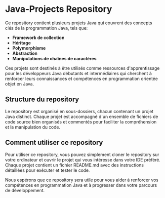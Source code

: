 # Java-Projects Repository

Ce repository contient plusieurs projets Java qui couvrent des concepts clés de la programmation Java, tels que:

-   **Framework de collection**
-   **Héritage**
-   **Polymorphisme**
-   **Abstraction**
-   **Manipulations de chaînes de caractères**

Ces projets sont destinés à être utilisés comme ressources d'apprentissage pour les développeurs Java débutants et intermédiaires qui cherchent à renforcer leurs connaissances et compétences en programmation orientée objet en Java.

## Structure du repository

Le repository est organisé en sous-dossiers, chacun contenant un projet Java distinct. Chaque projet est accompagné d'un ensemble de fichiers de code source bien organisés et commentés pour faciliter la compréhension et la manipulation du code.

## Comment utiliser ce repository

Pour utiliser ce repository, vous pouvez simplement cloner le repository sur votre ordinateur et ouvrir le projet qui vous intéresse dans votre IDE préféré. Chaque projet contient un fichier README.md avec des instructions détaillées pour exécuter et tester le code.

Nous espérons que ce repository sera utile pour vous aider à renforcer vos compétences en programmation Java et à progresser dans votre parcours de développement.

